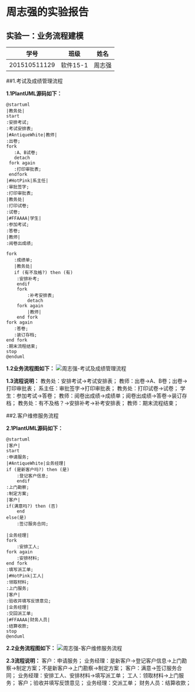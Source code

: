 周志强的实验报告
============
## 实验一：业务流程建模

|学号|班级|姓名|
|:---------------:|:------------:|:------------:|
|201510511129|软件15-1|周志强|

##1.考试及成绩管理流程

**1.1PlantUML源码如下：**
```考试及成绩管理流程
@startuml
|教务处|
start
:安排考试;
:考试安排表;
|#AntiqueWhite|教师|
:出卷;
fork
   :A、B试卷;
   detach
 fork again
   :打印审批表;
 endfork
|#HotPink|系主任|
:审批签字;
:打印审批表;
|教务处|
:打印试卷;
:试卷;
|#FFAAAA|学生|
:参加考试;
:答卷;
|教师|
:阅卷出成绩;

fork 
   :成绩单;
   |教务处|
   if (有不及格?) then (有)
	:安排补考;
	endif
	fork
		:补考安排表;
		detach
	fork again
		|教师|
	end fork
fork again
   :答卷;
   :装订存档;
end fork
:期末流程结束;
stop
@enduml
```
**1.2业务流程图如下：**
![周志强-考试及成绩管理流程](周志强-考试及成绩管理流程.png)

**1.3流程说明：**
教务处：安排考试->考试安排表；
教师：出卷->A、B卷；出卷->打印审批表；
系主任：审批签字->打印审批表；
教务处：打印试卷->试卷；
学生：参加考试->答卷；
教师：阅卷出成绩->成绩单；阅卷出成绩->答卷->装订存档；
教务处：有不及格？->安排补考->补考安排表；
教师：期末流程结束；

##2.客户维修服务流程

**2.1PlantUML源码如下：**

```客户维修服务流程
@startuml
|客户|
start
:申请服务;
|#AntiqueWhite|业务经理|
if (是新客户吗?) then (是)
	:登记客户信息;
	endif
:上门勘察;
:制定方案;
|客户|
if(满意吗?) then (否)
	end
else(是)
	:签订服务合同;

|业务经理|
fork
	:安排工人;
fork again
	:安排材料;
end fork
:填写派工单;
|#HotPink|工人|
:领取材料;
:上门服务;
|客户|
:验收并填写反馈意见;
|业务经理|
:交回派工单;
|#FFAAAA|财务人员|
:结算收款;
stop
@enduml
```
**2.2业务流程图如下：**
![周志强-客户维修服务流程](周志强-客户维修服务流程.png)

**2.3流程说明：**
客户：申请服务；
业务经理：是新客户->登记客户信息->上门勘察->制定方案；不是新客户->上门勘察->制定方案；
客户：满意->签订服务合同；
业务经理：安排工人、安排材料->填写派工单；
工人：领取材料->上门服务；
客户；验收并填写反馈意见；
业务经理：交派工单；
财务人员：结算收款；